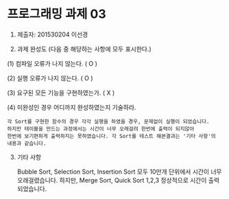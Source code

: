 # 프로그래밍 과제 03

1. 제출자:   201530204 이선경

2. 과제 완성도 (다음 중 해당하는 사항에 모두 표시한다.)

(1) 컴파일 오류가 나지 않는다. ( O )

(2) 실행 오류가 나지 않는다. ( O )

(3) 요구된 모든 기능을 구현하였는가. (   X  )

(4) 미완성인 경우 어디까지 완성하였는지 기술하라.

    각 Sort를 구현한 함수의 경우 각각 실행을 하였을 경우, 문제없이 실행이 되었습니다.
    하지만 테이블을 만드는 과정에서는 시간이 너무 오래걸려 한번에 출력이 되지않아
    한번에 보기편하게 출력하지는 못하였습니다. 각 Sort를 테스트 해본결과는 '기타 사항'의 
    내용과 같습니다.


3. 기타 사항 

    Bubble Sort, Selection Sort, Insertion Sort 모두 10만개 단위에서 시간이 너무 오래걸렸습니다.
    하지만, Merge Sort, Quick Sort 1,2,3 정상적으로 시간이 출력 되었습니다.
